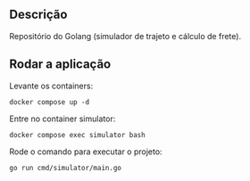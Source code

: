 
## Descrição

Repositório do Golang (simulador de trajeto e cálculo de frete).

## Rodar a aplicação

Levante os containers:

```
docker compose up -d
```

Entre no container simulator:

```
docker compose exec simulator bash
```

Rode o comando para executar o projeto:

```
go run cmd/simulator/main.go
```


